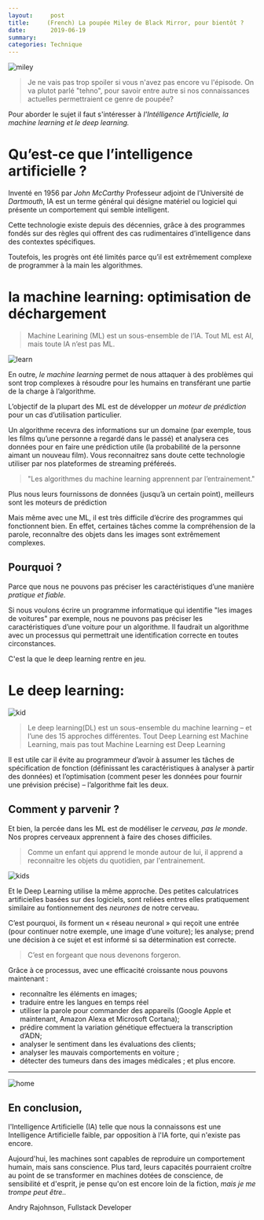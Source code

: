 ```yaml
---
layout:     post
title:     (French) La poupée Miley de Black Mirror, pour bientôt ?
date:       2019-06-19
summary:
categories: Technique
---
```

![miley](/images/miley.jpg)
>Je ne vais pas trop spoiler si vous n'avez pas encore vu l'épisode. On va plutot parlé "tehno", pour savoir entre autre si nos connaissances actuelles permettraient ce genre de poupée?

Pour aborder le sujet il faut s'intéresser à *l'Intélligence Artificielle, la machine learning et le deep learning.*

# Qu’est-ce que l’intelligence artificielle ?

Inventé en 1956 par *John McCarthy* Professeur adjoint de l’Université de *Dartmouth*, IA est un terme général qui désigne matériel ou logiciel qui présente un comportement qui semble intelligent.

Cette technologie existe depuis des décennies, grâce à des programmes fondés sur des règles qui offrent des cas rudimentaires d’intelligence dans des contextes spécifiques.

Toutefois, les progrès ont été limités parce qu’il est extrêmement complexe de programmer à la main les algorithmes.

# la machine learning: optimisation de déchargement

> Machine Learining (ML) est un sous-ensemble de l’IA. Tout ML est AI, mais toute IA n’est pas ML.


![learn](/images/learn.jpg)




En outre, *le machine learning* permet de nous attaquer à des problèmes qui sont trop complexes à résoudre pour les humains en transférant une partie de la charge à l’algorithme.

L’objectif de la plupart des ML est de développer *un moteur de prédiction* pour un cas d’utilisation particulier.

Un algorithme recevra des informations sur un domaine (par exemple, tous les films qu’une personne a regardé dans le passé) et analysera ces données pour en faire une prédiction utile (la probabilité de la personne aimant un nouveau film). Vous reconnaitrez sans doute cette technologie utiliser par nos plateformes de streaming préféreés.

>"Les algorithmes du machine learning apprennent par l’entrainement."


 Plus nous leurs fournissons de données (jusqu’à un certain point), meilleurs sont les moteurs de prédiction

Mais même avec une ML, il est très difficile d’écrire des programmes qui fonctionnent bien.
En effet, certaines tâches comme la compréhension de la parole, reconnaître des objets dans les images sont extrêmement complexes.

## Pourquoi ?

Parce que nous ne pouvons pas préciser les caractéristiques d’une manière *pratique et fiable.*

Si nous voulons écrire un programme informatique qui identifie "les images de voitures" par exemple, nous ne pouvons pas préciser les caractéristiques d’une voiture pour un algorithme. Il faudrait un algorithme avec un processus qui permettrait une identification correcte en toutes circonstances.

C'est la que le deep learning  rentre en jeu.

# Le deep learning:

![kid](/images/kid.jpg)


> Le deep learning(DL) est un sous-ensemble du machine learning – et l’une des 15 approches différentes. Tout Deep Learning est Machine Learning, mais pas tout Machine Learning est Deep Learning


Il est utile car il évite au programmeur d’avoir à assumer les tâches de spécification de fonction (définissant les caractéristiques à analyser à partir des données) et l’optimisation (comment peser les données pour fournir une prévision précise) – l’algorithme fait les deux.

## Comment y parvenir ?

Et bien, la percée dans les ML est de modéliser le *cerveau, pas le monde*. Nos propres cerveaux apprennent à faire des choses difficiles.

>Comme un enfant qui apprend le monde autour de lui, il apprend a reconnaitre les objets du quotidien, par l'entrainement.


![kids](/images/kids.jpeg)

Et le Deep Learning utilise la même approche. Des petites calculatrices artificielles basées sur des logiciels, sont reliées entres elles pratiquement similaire au fontionnement des *neurones* de notre cerveau.

C’est pourquoi, ils forment un « réseau neuronal » qui reçoit une entrée (pour continuer notre exemple, une image d’une voiture); les analyse; prend une décision à ce sujet et est informé si sa détermination est correcte.



> C’est en forgeant que nous devenons forgeron.


Grâce à ce processus, avec une efficacité croissante nous pouvons maintenant :

* reconnaître les éléments en images;
* traduire entre les langues en temps réel
* utiliser la parole pour commander des appareils (Google Apple et maintenant, Amazon Alexa et Microsoft Cortana);
* prédire comment la variation génétique effectuera la transcription d’ADN;
* analyser le sentiment dans les évaluations des clients;
* analyser les mauvais comportements en voiture ;
* détecter des tumeurs dans des images médicales ; et plus encore.

---

![home](/images/googleh.jpg)

## En conclusion,

 l'Intelligence Artificielle (IA) telle que nous la connaissons est une Intelligence Artificielle faible, par opposition à l'IA forte, qui n'existe pas encore.

 Aujourd'hui, les machines sont capables de reproduire un comportement humain, mais sans conscience.
Plus tard, leurs capacités pourraient croître au point de se transformer en machines dotées de conscience, de sensibilité et d'esprit, je pense qu'on est encore loin de la fiction, *mais je me trompe peut être..*

<footer>Andry Rajohnson, Fullstack Developer</footer>
